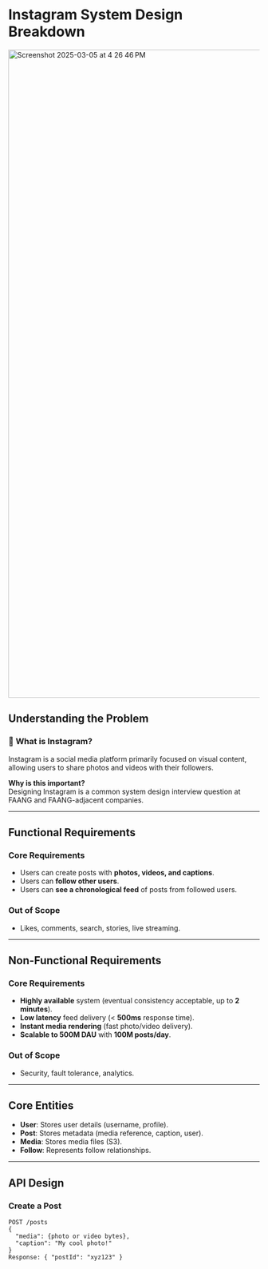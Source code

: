 # **Instagram System Design Breakdown**


<img width="1296" alt="Screenshot 2025-03-05 at 4 26 46 PM" src="https://github.com/user-attachments/assets/f06caf90-c825-46e9-aade-07eaf77db377" />


## **Understanding the Problem**
### 📸 **What is Instagram?**
Instagram is a social media platform primarily focused on visual content, allowing users to share photos and videos with their followers.

**Why is this important?**  
Designing Instagram is a common system design interview question at FAANG and FAANG-adjacent companies.

---

## **Functional Requirements**
### **Core Requirements**
- Users can create posts with **photos, videos, and captions**.
- Users can **follow other users**.
- Users can **see a chronological feed** of posts from followed users.

### **Out of Scope**
- Likes, comments, search, stories, live streaming.

---

## **Non-Functional Requirements**
### **Core Requirements**
- **Highly available** system (eventual consistency acceptable, up to **2 minutes**).
- **Low latency** feed delivery (< **500ms** response time).
- **Instant media rendering** (fast photo/video delivery).
- **Scalable to 500M DAU** with **100M posts/day**.

### **Out of Scope**
- Security, fault tolerance, analytics.

---

## **Core Entities**
- **User**: Stores user details (username, profile).
- **Post**: Stores metadata (media reference, caption, user).
- **Media**: Stores media files (S3).
- **Follow**: Represents follow relationships.

---

## **API Design**
### **Create a Post**
```http
POST /posts
{
  "media": {photo or video bytes},
  "caption": "My cool photo!"
}
Response: { "postId": "xyz123" }
